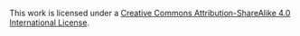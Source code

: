 This work is licensed under a [Creative Commons Attribution-ShareAlike 4.0 International License](https://creativecommons.org/licenses/by-sa/4.0/).
